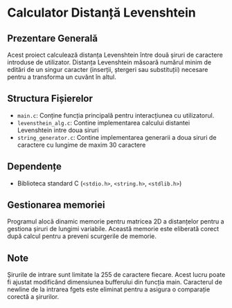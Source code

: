 # Calculator Distanță Levenshtein

## Prezentare Generală

Acest proiect calculează distanța Levenshtein între două șiruri de caractere introduse de utilizator. Distanța Levenshtein măsoară numărul minim de editări de un singur caracter (inserții, ștergeri sau substituții) necesare pentru a transforma un cuvânt în altul.

## Structura Fișierelor

- `main.c`: Conține funcția principală pentru interacțiunea cu utilizatorul.
- `levensthein_alg.c`: Contine implementarea calcului distantei Levenshtein intre doua siruri
- `string_generator.c`: Contine implementarea generarii a doua siruri de caractere cu lungime de maxim 30 caractere

## Dependențe

- Biblioteca standard C (`<stdio.h>`, `<string.h>`, `<stdlib.h>`)

## Gestionarea memoriei

Programul alocă dinamic memorie pentru matricea 2D a distanțelor pentru a gestiona șiruri de lungimi variabile. Această memorie este eliberată corect după calcul pentru a preveni scurgerile de memorie.

## Note

Șirurile de intrare sunt limitate la 255 de caractere fiecare. Acest lucru poate fi ajustat modificând dimensiunea bufferului din funcția main.
Caracterul de newline de la intrarea fgets este eliminat pentru a asigura o comparație corectă a șirurilor.
